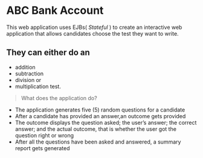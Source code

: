 # ABC Bank Account
 This web application uses EJBs( <em> Stateful </em> ) to create an interactive web application that allows candidates choose the test they want to write.
 
 ## They can either do an
 - addition
 - subtraction
 - division or 
 - multiplication test.


 > What does the application do?
 - The application generates five (5) random questions for a candidate
 - After a candidate has provided an answer,an outcome gets provided
 - The outcome displays the question asked; the user’s answer; the correct answer; and the actual outcome, that is whether the user got the question right or wrong
 - After all the questions have been asked and answered, a summary report gets generated